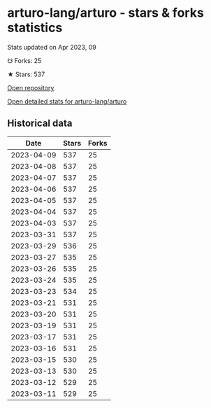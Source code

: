 # arturo-lang/arturo - stars & forks statistics

Stats updated on Apr 2023, 09

☋ Forks: 25

★ Stars: 537

[Open repository](https://github.com/arturo-lang/arturo)

[Open detailed stats for arturo-lang/arturo](https://reviewgithub.com/rep/arturo-lang/arturo)

## Historical data
| Date | Stars | Forks |
|------|-------|-------|
| 2023-04-09 | 537 | 25 | 
| 2023-04-08 | 537 | 25 | 
| 2023-04-07 | 537 | 25 | 
| 2023-04-06 | 537 | 25 | 
| 2023-04-05 | 537 | 25 | 
| 2023-04-04 | 537 | 25 | 
| 2023-04-03 | 537 | 25 | 
| 2023-03-31 | 537 | 25 | 
| 2023-03-29 | 536 | 25 | 
| 2023-03-27 | 535 | 25 | 
| 2023-03-26 | 535 | 25 | 
| 2023-03-24 | 535 | 25 | 
| 2023-03-23 | 534 | 25 | 
| 2023-03-21 | 531 | 25 | 
| 2023-03-20 | 531 | 25 | 
| 2023-03-19 | 531 | 25 | 
| 2023-03-17 | 531 | 25 | 
| 2023-03-16 | 531 | 25 | 
| 2023-03-15 | 530 | 25 | 
| 2023-03-13 | 530 | 25 | 
| 2023-03-12 | 529 | 25 | 
| 2023-03-11 | 529 | 25 | 

